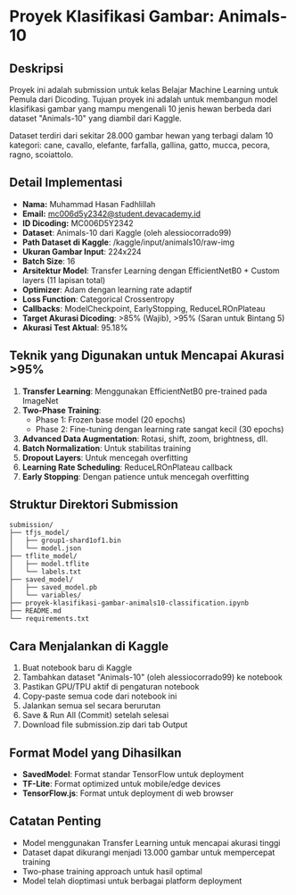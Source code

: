 # Proyek Klasifikasi Gambar: Animals-10

## Deskripsi
Proyek ini adalah submission untuk kelas Belajar Machine Learning untuk Pemula dari Dicoding. Tujuan proyek ini adalah untuk membangun model klasifikasi gambar yang mampu mengenali 10 jenis hewan berbeda dari dataset "Animals-10" yang diambil dari Kaggle.

Dataset terdiri dari sekitar 28.000 gambar hewan yang terbagi dalam 10 kategori: cane, cavallo, elefante, farfalla, gallina, gatto, mucca, pecora, ragno, scoiattolo.

## Detail Implementasi
- **Nama:** Muhammad Hasan Fadhlillah
- **Email:** mc006d5y2342@student.devacademy.id
- **ID Dicoding:** MC006D5Y2342
- **Dataset**: Animals-10 dari Kaggle (oleh alessiocorrado99)
- **Path Dataset di Kaggle**: /kaggle/input/animals10/raw-img
- **Ukuran Gambar Input**: 224x224
- **Batch Size**: 16
- **Arsitektur Model**: Transfer Learning dengan EfficientNetB0 + Custom layers (11 lapisan total)
- **Optimizer**: Adam dengan learning rate adaptif
- **Loss Function**: Categorical Crossentropy
- **Callbacks**: ModelCheckpoint, EarlyStopping, ReduceLROnPlateau
- **Target Akurasi Dicoding**: >85% (Wajib), >95% (Saran untuk Bintang 5)
- **Akurasi Test Aktual**: 95.18%

## Teknik yang Digunakan untuk Mencapai Akurasi >95%
1. **Transfer Learning**: Menggunakan EfficientNetB0 pre-trained pada ImageNet
2. **Two-Phase Training**: 
   - Phase 1: Frozen base model (20 epochs)
   - Phase 2: Fine-tuning dengan learning rate sangat kecil (30 epochs)
3. **Advanced Data Augmentation**: Rotasi, shift, zoom, brightness, dll.
4. **Batch Normalization**: Untuk stabilitas training
5. **Dropout Layers**: Untuk mencegah overfitting
6. **Learning Rate Scheduling**: ReduceLROnPlateau callback
7. **Early Stopping**: Dengan patience untuk mencegah overfitting

## Struktur Direktori Submission
```
submission/
├── tfjs_model/
│   ├── group1-shard1of1.bin
│   └── model.json
├── tflite_model/
│   ├── model.tflite
│   └── labels.txt
├── saved_model/
│   ├── saved_model.pb
│   └── variables/
├── proyek-klasifikasi-gambar-animals10-classification.ipynb
├── README.md
└── requirements.txt
```

## Cara Menjalankan di Kaggle
1. Buat notebook baru di Kaggle
2. Tambahkan dataset "Animals-10" (oleh alessiocorrado99) ke notebook
3. Pastikan GPU/TPU aktif di pengaturan notebook
4. Copy-paste semua code dari notebook ini
5. Jalankan semua sel secara berurutan
6. Save & Run All (Commit) setelah selesai
7. Download file submission.zip dari tab Output

## Format Model yang Dihasilkan
- **SavedModel**: Format standar TensorFlow untuk deployment
- **TF-Lite**: Format optimized untuk mobile/edge devices
- **TensorFlow.js**: Format untuk deployment di web browser

## Catatan Penting
- Model menggunakan Transfer Learning untuk mencapai akurasi tinggi
- Dataset dapat dikurangi menjadi 13.000 gambar untuk mempercepat training
- Two-phase training approach untuk hasil optimal
- Model telah dioptimasi untuk berbagai platform deployment
